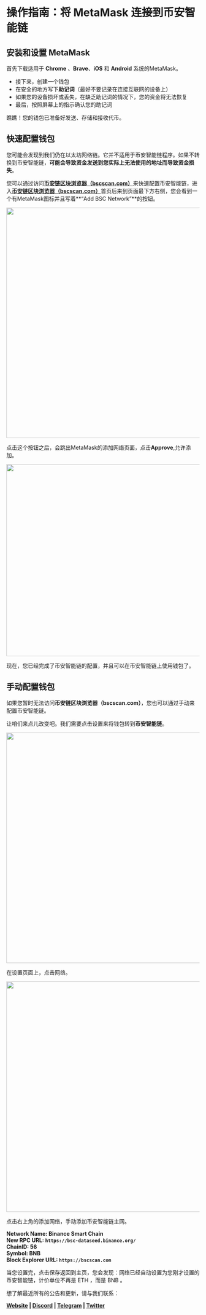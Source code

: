 
# 操作指南：将 MetaMask 连接到币安智能链


## 安装和设置 MetaMask
首先下载适用于 **Chrome** 、**Brave**、**iOS** 和 **Android** 系统的MetaMask。

- 接下来，创建一个钱包
- 在安全的地方写下**助记词**（最好不要记录在连接互联网的设备上）
- 如果您的设备损坏或丢失，在缺乏助记词的情况下，您的资金将无法恢复
- 最后，按照屏幕上的指示确认您的助记词

瞧瞧！您的钱包已准备好发送、存储和接收代币。

## 快速配置钱包
您可能会发现到我们仍在以太坊网络链。它并不适用于币安智能链程序。如果不转换到币安智能链，**可能会导致资金发送到您实际上无法使用的地址而导致资金损失**。  

您可以通过访问[__币安链区块浏览器（bscscan.com）__](https://bscscan.com/)来快速配置币安智能链，进入[__币安链区块浏览器（bscscan.com）__](https://bscscan.com/)首页后来到页面最下方右侧，您会看到一个有MetaMask图标并且写着**“Add BSC Network”**的按钮。

<img src="/images/guideimg/autolink1.png" style="width:600px">

点击这个按钮之后，会跳出MetaMask的添加网络页面，点击**Approve**,允许添加。

<img src="/images/guideimg/autolink2.png" style="height:500px;width:600px">  

现在，您已经完成了币安智能链的配置，并且可以在币安智能链上使用钱包了。

## 手动配置钱包
如果您暂时无法访问**币安链区块浏览器（bscscan.com）**，您也可以通过手动来配置币安智能链。

让咱们来点儿改变吧。我们需要点击设置来将钱包转到**币安智能链**。

<img src="/images/guideimg/guidespt1.png" style="width:600px">

在设置页面上，点击网络。

<img src="/images/guideimg/guidespt2.png" style="width:600px">

点击右上角的添加网络，手动添加币安智能链主网。

**Network Name: Binance Smart Chain  
New RPC URL: `https://bsc-dataseed.binance.org/`  
ChainID: 56  
Symbol: BNB  
Block Explorer URL: `https://bscscan.com`** 

当您设置完，点击保存返回到主页，您会发现：网络已经自动设置为您刚才设置的币安智能链，计价单位不再是 ETH ，而是 BNB 。

想了解最近所有的公告和更新，请与我们联系：

**[Website](https://plotbridge.onrender.com) | [Discord](https://discord.com/invite/xHC9fBfeVW) | [Telegram]( https://t.me/PlotBridge) | [Twitter]( https://twitter.com/plot_bridge)**
